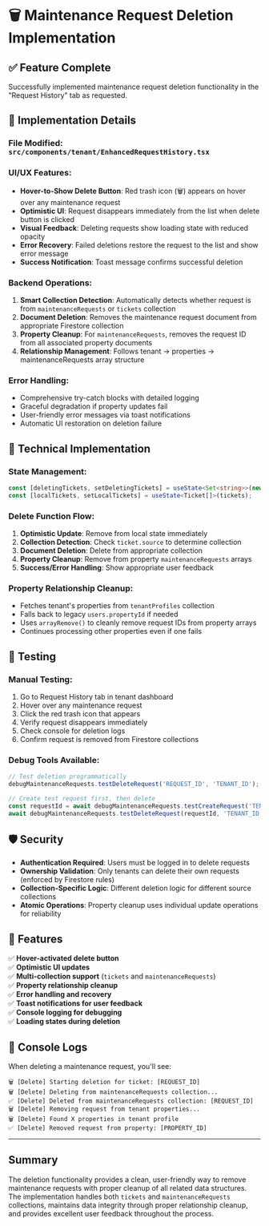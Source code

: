 # 🗑️ Maintenance Request Deletion Implementation

## ✅ **Feature Complete**

Successfully implemented maintenance request deletion functionality in the "Request History" tab as requested.

## 🎯 **Implementation Details**

### **File Modified**: `src/components/tenant/EnhancedRequestHistory.tsx`

### **UI/UX Features**:
- **Hover-to-Show Delete Button**: Red trash icon (🗑️) appears on hover over any maintenance request
- **Optimistic UI**: Request disappears immediately from the list when delete button is clicked
- **Visual Feedback**: Deleting requests show loading state with reduced opacity
- **Error Recovery**: Failed deletions restore the request to the list and show error message
- **Success Notification**: Toast message confirms successful deletion

### **Backend Operations**:
1. **Smart Collection Detection**: Automatically detects whether request is from `maintenanceRequests` or `tickets` collection
2. **Document Deletion**: Removes the maintenance request document from appropriate Firestore collection
3. **Property Cleanup**: For `maintenanceRequests`, removes the request ID from all associated property documents
4. **Relationship Management**: Follows tenant → properties → maintenanceRequests array structure

### **Error Handling**:
- Comprehensive try-catch blocks with detailed logging
- Graceful degradation if property updates fail
- User-friendly error messages via toast notifications
- Automatic UI restoration on deletion failure

## 🔧 **Technical Implementation**

### **State Management**:
```typescript
const [deletingTickets, setDeletingTickets] = useState<Set<string>>(new Set());
const [localTickets, setLocalTickets] = useState<Ticket[]>(tickets);
```

### **Delete Function Flow**:
1. **Optimistic Update**: Remove from local state immediately
2. **Collection Detection**: Check `ticket.source` to determine collection
3. **Document Deletion**: Delete from appropriate collection
4. **Property Cleanup**: Remove from property `maintenanceRequests` arrays
5. **Success/Error Handling**: Show appropriate user feedback

### **Property Relationship Cleanup**:
- Fetches tenant's properties from `tenantProfiles` collection
- Falls back to legacy `users.propertyId` if needed
- Uses `arrayRemove()` to cleanly remove request IDs from property arrays
- Continues processing other properties even if one fails

## 🧪 **Testing**

### **Manual Testing**:
1. Go to Request History tab in tenant dashboard
2. Hover over any maintenance request
3. Click the red trash icon that appears
4. Verify request disappears immediately
5. Check console for deletion logs
6. Confirm request is removed from Firestore collections

### **Debug Tools Available**:
```javascript
// Test deletion programmatically
debugMaintenanceRequests.testDeleteRequest('REQUEST_ID', 'TENANT_ID');

// Create test request first, then delete
const requestId = await debugMaintenanceRequests.testCreateRequest('TENANT_ID');
await debugMaintenanceRequests.testDeleteRequest(requestId, 'TENANT_ID');
```

## 🛡️ **Security**

- **Authentication Required**: Users must be logged in to delete requests
- **Ownership Validation**: Only tenants can delete their own requests (enforced by Firestore rules)
- **Collection-Specific Logic**: Different deletion logic for different source collections
- **Atomic Operations**: Property cleanup uses individual update operations for reliability

## 🚀 **Features**

✅ **Hover-activated delete button**  
✅ **Optimistic UI updates**  
✅ **Multi-collection support** (`tickets` and `maintenanceRequests`)  
✅ **Property relationship cleanup**  
✅ **Error handling and recovery**  
✅ **Toast notifications for user feedback**  
✅ **Console logging for debugging**  
✅ **Loading states during deletion**  

## 📝 **Console Logs**

When deleting a maintenance request, you'll see:
```
🗑️ [Delete] Starting deletion for ticket: [REQUEST_ID]
🗑️ [Delete] Deleting from maintenanceRequests collection...
✅ [Delete] Deleted from maintenanceRequests collection: [REQUEST_ID]
🗑️ [Delete] Removing request from tenant properties...
🗑️ [Delete] Found X properties in tenant profile
✅ [Delete] Removed request from property: [PROPERTY_ID]
```

---

## Summary

The deletion functionality provides a clean, user-friendly way to remove maintenance requests with proper cleanup of all related data structures. The implementation handles both `tickets` and `maintenanceRequests` collections, maintains data integrity through proper relationship cleanup, and provides excellent user feedback throughout the process. 